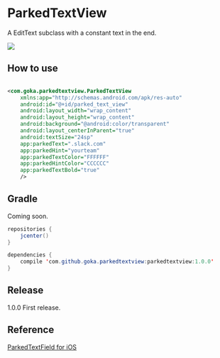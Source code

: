 # ParkedTextView
A EditText subclass with a constant text in the end.

![](https://github.com/gotokatsuya/ParkedTextView/blob/master/doc/demo-gif.gif)


## How to use

```xml

<com.goka.parkedtextview.ParkedTextView
    xmlns:app="http://schemas.android.com/apk/res-auto"
    android:id="@+id/parked_text_view"
    android:layout_width="wrap_content"
    android:layout_height="wrap_content"
    android:background="@android:color/transparent"
    android:layout_centerInParent="true"
    android:textSize="24sp"
    app:parkedText=".slack.com"
    app:parkedHint="yourteam"
    app:parkedTextColor="FFFFFF"
    app:parkedHintColor="CCCCCC"
    app:parkedTextBold="true"
    />

```

## Gradle

Coming soon.

```java
repositories {
    jcenter()
}

dependencies {
    compile 'com.github.goka.parkedtextview:parkedtextview:1.0.0'
}
```


## Release
1.0.0
 First release.


## Reference
[ParkedTextField for iOS](https://github.com/gmertk/ParkedTextField)
